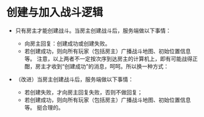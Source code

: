# 创建与加入战斗逻辑

* 只有房主才能创建战斗。当房主创建战斗后，服务端做以下事情：
  * 向房主回复：创建成功或创建失败。
  * 若创建成功，则向所有玩家（包括房主）广播战斗地图、初始位置信息等。
注意，以上两者不一定按次序到达房主的计算机上，即有可能战得正酣，房主才收到“创建成功”的消息，呵呵。所以换一种方式：

* （改进）当房主创建战斗后，服务端做以下事情：
  * 若创建失败，才向房主回复失败，否则不做回复；
  * 若创建成功，则向所有玩家（包括房主）广播战斗地图、初始位置信息等。
挺合理的。
